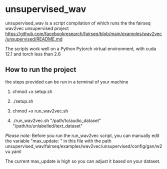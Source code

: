 # unsupervised_wav
unsupervised_wav is a script compilation of which runs the the fairseq wav2vec unsupervised project https://github.com/facebookresearch/fairseq/blob/main/examples/wav2vec/unsupervised/README.md

The scripts work well on a Python Pytorch virtual environment, with cuda 12.1 and torch less than 2.6 

## How to run the project 
the steps provided can be run in a terminal of your machine

1. chmod +x setup.sh
2. ./setup.sh

3. chmod +x run_wav2vec.sh
4.  ./run_wav2vec.sh "/path/to/audio_dataset" "/path/to/unlabelled/text_dataset"
   
*Please note:* Before you run the run_wav2vec script, you  can manually edit the variable "max_update: " in this file with the path 
 unsupervised_wav/fairseq/examples/wav2vec/unsupervised/config/gan/w2vu.yaml
 
The current max_update is high so you can adjust it based on your dataset. 

